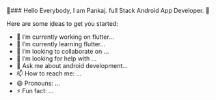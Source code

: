 👋### Hello Everybody, I am Pankaj. full Stack Android App Developer. 👋


<!-- **pankajkcodes/pankajkcodes** is a ✨ _special_ ✨ repository because its `README.md` (this file) appears on your GitHub profile. -->

Here are some ideas to get you started:

- 🔭 I’m currently working on flutter...
- 🌱 I’m currently learning flutter...
- 👯 I’m looking to collaborate on ...
- 🤔 I’m looking for help with ...
- 💬 Ask me about android development...
- 📫 How to reach me: ...
- 😄 Pronouns: ...
- ⚡ Fun fact: ...

